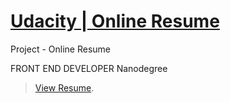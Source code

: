 # [Udacity | Online Resume](https://github.com/udacity/frontend-nanodegree-resume)

Project - Online Resume

FRONT END DEVELOPER Nanodegree 

> [View Resume](http://webcreator.space/).
